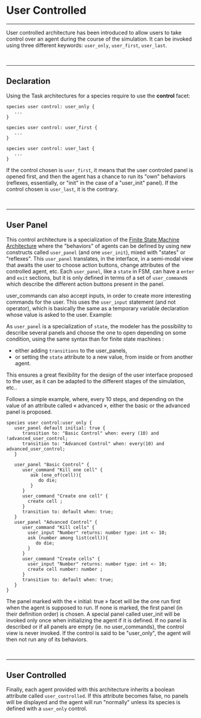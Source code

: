 # User Controlled

---


User controlled architecture has been introduced to allow users to take control over an agent during the course of the simulation. It can be invoked using three different keywords: `user_only`, `user_first`, `user_last`.



<br />

---

## Declaration

Using the Task architectures for a species require to use the **control** facet:

```
species user control: user_only {
   ...
}
```


```
species user control: user_first {
   ...
}
```


```
species user control: user_last {
   ...
}
```

If the control chosen is `user_first`, it means that the user controled panel is opened first, and then the agent has a chance to run its "own" behaviors (reflexes, essentially, or "init" in the case of a "user\_init" panel).
If the control chosen is `user_last`, it is the contrary.

<br />

---


## User Panel

This control architecture is a specialization of the [Finite State Machine Architecture](G__FiniteStateMachine) where the "behaviors" of agents can be defined by using new constructs called `user_panel` (and one `user_init`), mixed with "states" or "reflexes". This `user_panel` translates, in the interface, in a semi-modal view that awaits the user to choose action buttons, change attributes of the controlled agent, etc.  Each `user_panel`, like a `state` in FSM, can have a `enter` and `exit` sections, but it is only defined in terms of a set of `user_command`s which describe the different action buttons present in the panel.

user\_commands can also accept inputs, in order to create more interesting commands for the user. This uses the `user_input` statement (and not operator), which is basically the same as a temporary variable declaration whose value is asked to the user. Example:

As `user_panel̀` is a specialization of `state`, the modeler has the possibility to describe several panels and choose the one to open depending on some condition, using the same syntax than for finite state machines :
  * either adding `transitions` to the user\_panels,
  * or setting the `state` attribute to a new value, from inside or from another agent.

This ensures a great flexibility for the design of the user interface proposed to the user, as it can be adapted to the different stages of the simulation, etc..

Follows a simple example, where, every 10 steps, and depending on the value of an attribute called « advanced », either the basic or the advanced panel is proposed.
```
species user control:user_only {
   user_panel default initial: true {
      transition to: "Basic Control" when: every (10) and !advanced_user_control;
      transition to: "Advanced Control" when: every(10) and advanced_user_control;
   }
   
   user_panel "Basic Control" {
      user_command "Kill one cell" {
         ask (one_of(cell)){
            do die;
         }
      }
      user_command "Create one cell" {
        create cell ;
      } 
      transition to: default when: true;                    
   }
   user_panel "Advanced Control" {
      user_command "Kill cells" {
        user_input "Number" returns: number type: int <- 10;
        ask (number among list(cell)){
           do die;
        }
      }
      user_command "Create cells" {
        user_input "Number" returns: number type: int <- 10;
        create cell number: number ;
      } 
      transition to: default when: true;        
   }
}
```

The panel marked with the « initial: true » facet will be the one run first when the agent is supposed to run. If none is marked, the first panel (in their definition order) is chosen.
A special panel called user\_init will be invoked only once when initializing the agent if it is defined.
If no panel is described or if all panels are empty (ie. no user\_commands), the control view is never invoked. If the control is said to be "user\_only", the agent will then not run any of its behaviors.

<br />

---

## User Controlled

Finally, each agent provided with this architecture inherits a boolean attribute called `user_controlled`. If this attribute becomes false, no panels will be displayed and the agent will run "normally" unless its species is defined with a `user_only` control.